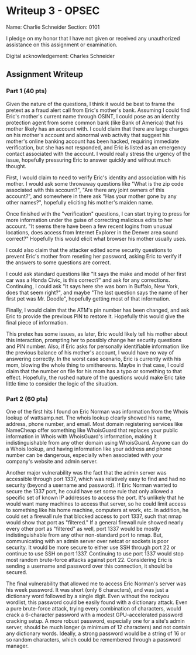 # Writeup 3 - OPSEC

Name: Charlie Schneider
Section: 0101

I pledge on my honor that I have not given or received any unauthorized assistance on this assignment or examination.

Digital acknowledgement: Charles Schneider

## Assignment Writeup

### Part 1 (40 pts)

Given the nature of the questions, I think it would be best to frame the pretext as a fraud alert call from Eric's mother's bank. Assuming I could find Eric's mother's current name through OSINT, I could pose as an identity protection agent from some common bank (like Bank of America) that his mother likely has an account with. I could claim that there are large charges on his mother's account and abnormal web activity that suggest his mother's online banking account has been hacked, requiring immediate verification, but she has not responded, and Eric is listed as an emergency contact associated with the account. I would really stress the urgency of the issue, hopefully pressuring Eric to answer quickly and without much thought.  

First, I would claim to need to verify Eric's identity and association with his mother. I would ask some throwaway questions like "What is the zip code associated with this account?", "Are there any joint owners of this account?", and somewhere in there ask "Has your mother gone by any other names?", hopefully eliciting his mother's maiden name.  

Once finished with the "verification" questions, I can start trying to press for more information under the guise of correcting malicious edits to her account. "It seems there have been a few recent logins from unusual locations, does access from Internet Explorer in the Denver area sound correct?" Hopefully this would elicit what browser his mother usually uses.  

I could also claim that the attacker edited some security questions to prevent Eric's mother from reseting her password, asking Eric to verify if the answers to some questions are correct.  

I could ask standard questions like "It says the make and model of her first car was a Honda Civic, is this correct?" and ask for any corrections. Continuing, I could ask "It says here she was born in Buffalo, New York, does that seem right?", and maybe "The last question says the name of her first pet was Mr. Doodle", hopefully getting most of that information.  

Finally, I would claim that the ATM's pin number has been changed, and ask Eric to provide the previous PIN to restore it. Hopefully this would give the final piece of information.  

This pretex has some issues, as later, Eric would likely tell his mother about this interaction, prompting her to possibly change her security questions and PIN number. Also, if Eric asks for personally identifiable information like the previous balance of his mother's account, I would have no way of answering correctly. In the worst case scenario, Eric is currently with his mom, blowing the whole thing to smithereens. Maybe in that case, I could claim that the number on file for his mom has a typo or something to that effect. Hopefully, the rushed nature of the questions would make Eric take little time to consider the logic of the situation.

### Part 2 (60 pts)

One of the first hits I found on Eric Norman was information from the Whois lookup of wattsamp.net. The whois lookup clearly showed his name, address, phone number, and email.
Most domain registering services like NameCheap offer something like WhoisGuard that replaces your public information in Whois with WhoisGuard's information, making it indistinguishable from any other domain using WhoisGuard.
Anyone can do a Whois lookup, and having information like your address and phone number can be dangerous, especially when associated with your company's website and admin server.  

Another major vulnerability was the fact that the admin server was accessible through port 1337, which was relatively easy to find and had no security (beyond a username and password).
If Eric Norman wanted to secure the 1337 port, he could have set some rule that only allowed a specific set of known IP addresses to access the port. It's unlikely that he would want many
machines to access that server, so he could limit access to something like his home machine, computers at work, etc. In addition, he could set a firewall rule that blocked access to port 1337, such that nmap would show that port as "filtered." If a general firewall rule showed nearly every other port as "filtered" as well, port 1337 would be mostly indistinguishable from any other non-standard port to nmap.
But, communicating with an admin server over netcat or sockets is poor security. It would be more secure to either use SSH through port 22 or continue to use SSH on port 1337. Continuing to use port 1337 would stop most random brute-force attacks against port 22. Considering Eric is sending a username and password over this connection, it should be secured.  

The final vulnerability that allowed me to access Eric Norman's server was his week password. It was short (only 6 characters), and was just a dictionary word followed by a single digit. Even without the rockyou wordlist,
this password could be easily found with a dictionary attack. Even a pure brute-force attack, trying every combination of characters, would crack a 6-character password with a modest GPU-accelerated password cracking setup. 
A more robust password, especially one for a site's admin server, should be much longer (a minimum of 12 characters) and not contain any dictionary words. Ideally, a strong password would be a string of 16 or so random characters, which could be remembered through a password manager.
